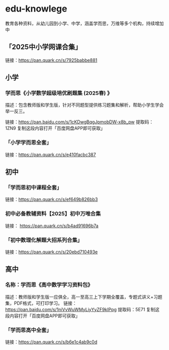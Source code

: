 # edu-knowlege
教育各种资料，从幼儿园到小学、中学，涵盖学而思，万维等多个机构，持续增加中



## 「2025中小学网课合集」
链接：https://pan.quark.cn/s/7925babbe881

## 小学

### 学而思《小学数学超级培优刷题集 (2025春) 》

描述：包含教师版和学生版，针对不同题型提供练习题集和解析，帮助小学生学会举一反三。

链接：https://pan.baidu.com/s/1cKDwgBqgJpmobDW-x8b_pw 
提取码：1ZN9 
复制这段内容打开「百度网盘APP即可获取」


### 「小学学而思全套」
链接：https://pan.quark.cn/s/e410facbc387

## 初中

### 「学而思初中课程全套」
链接：https://pan.quark.cn/s/ef649b826bb3


### 初中必备教辅资料【2025】初中万唯合集
链接： https://pan.quark.cn/s/b4ad91696b7a

### 「初中数理化解题大招系列合集」
链接：https://pan.quark.cn/s/20ebd710493e

## 高中

### 名称：学而思《高中数学学习资料包》

描述：教师版和学生版一应俱全，高一至高三上下学期全覆盖，专题式讲义+习题集，PDF格式，可打印学习。
链接：https://pan.baidu.com/s/1niVvWuWMyLiyYyZF9kIPpg 
提取码：5E71 
复制这段内容打开「百度网盘APP即可获取」



### 「学而思高中全套」
链接：https://pan.quark.cn/s/b6e1c4ab9c0d



